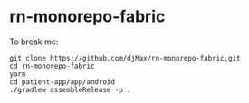 # rn-monorepo-fabric

To break me:

```
git clone https://github.com/djMax/rn-monorepo-fabric.git
cd rn-monorepo-fabric
yarn
cd patient-app/app/android
./gradlew assembleRelease -p .
```